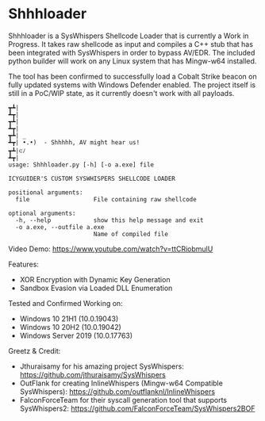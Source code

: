 # Shhhloader
Shhhloader is a SysWhispers Shellcode Loader that is currently a Work in Progress. It takes raw shellcode as input and compiles a C++ stub that has been integrated with SysWhispers in order to bypass AV/EDR. The included python builder will work on any Linux system that has Mingw-w64 installed. 

The tool has been confirmed to successfully load a Cobalt Strike beacon on fully updated systems with Windows Defender enabled. The project itself is still in a PoC/WIP state, as it currently doesn't work with all payloads. 

```
┳┻|
┻┳|
┳┻|
┻┳|
┳┻| _
┻┳| •.•)  - Shhhhh, AV might hear us! 
┳┻|⊂ﾉ   
┻┳|
usage: Shhhloader.py [-h] [-o a.exe] file

ICYGUIDER'S CUSTOM SYSWHISPERS SHELLCODE LOADER

positional arguments:
  file                  File containing raw shellcode

optional arguments:
  -h, --help            show this help message and exit
  -o a.exe, --outfile a.exe
                        Name of compiled file
```
Video Demo: https://www.youtube.com/watch?v=ttCRiobmulU

Features:
* XOR Encryption with Dynamic Key Generation
* Sandbox Evasion via Loaded DLL Enumeration

Tested and Confirmed Working on:
* Windows 10 21H1 (10.0.19043)
* Windows 10 20H2 (10.0.19042)
* Windows Server 2019 (10.0.17763)

Greetz & Credit:
* Jthuraisamy for his amazing project SysWhispers: https://github.com/jthuraisamy/SysWhispers
* OutFlank for creating InlineWhispers (Mingw-w64 Compatible SysWhispers): https://github.com/outflanknl/InlineWhispers
* FalconForceTeam for their syscall generation tool that supports SysWhispers2: https://github.com/FalconForceTeam/SysWhispers2BOF
